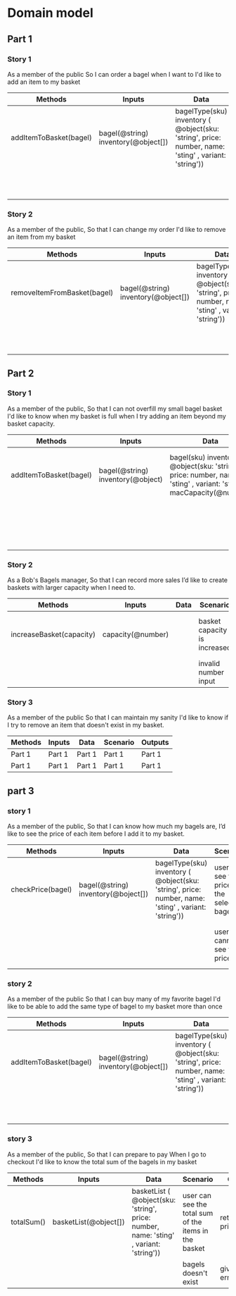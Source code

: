 # Domain model

## Part 1

### Story 1

As a member of the public
So I can order a bagel when I want to
I'd like to add an item to my basket

| Methods | Inputs | Data | Scenario | Outputs
| ------ | ------ | ------ | ----- | -----
| addItemToBasket(bagel) | bagel(@string) inventory(@object[]) | bagelType(sku) inventory ( @object(sku: 'string', price: number, name: 'sting' , variant: 'string')) | user adds a bagel to the basket | adds bagelItem(@object) to the basket and update the basket(@object[])
|||| bagel doesn't exist | gives an error@string

### Story 2

As a member of the public,
So that I can change my order
I'd like to remove an item from my basket

| Methods | Inputs | Data | Scenario | Outputs
| ------ | ------ | ------ | ----- | -----
| removeItemFromBasket(bagel) | bagel(@string) inventory(@object[]) | bagelType(sku) inventory ( @object(sku: 'string', price: number, name: 'sting' , variant: 'string')) | user removes a bagel from the basket | removes the bagelItem(@object) from the basket and updates the basket(@object[])
|||| bagel doesn't exist | gives an error@string

## Part 2

### Story 1

As a member of the public,
So that I can not overfill my small bagel basket
I'd like to know when my basket is full when I try adding an item beyond my basket capacity.

| Methods | Inputs | Data | Scenario | Outputs
| ------ | ------ | ------ | ----- | -----
| addItemToBasket(bagel) | bagel(@string) inventory(@object) | bagel(sku) inventory ( @object(sku: 'string', price: number, name: 'sting' , variant: 'string')) macCapacity(@number) | basket is full cannot add another bagel | returns error('Basket is Full')
|||| adding bagels to the basket till full | adds basketItem(@object) until it gets full

### Story 2

As a Bob's Bagels manager,
So that I can record more sales
I’d like to create baskets with larger capacity when I need to.

| Methods | Inputs | Data | Scenario | Outputs
| ------ | ------ | ------ | ----- | -----
| increaseBasket(capacity) | capacity(@number) | | basket capacity is increased | returns string@'basket capacity is increased by@number'
|||| invalid number input | returns error(@Enter a valid number )

### Story 3

As a member of the public
So that I can maintain my sanity
I'd like to know if I try to remove an item that doesn't exist in my basket.

| Methods | Inputs | Data | Scenario | Outputs
| ------ | ------ | ------ | ----- | -----
| Part 1|Part 1 |Part 1 |Part 1 |Part 1 |
| Part 1|Part 1 |Part 1 |Part 1 |Part 1 |

## part 3

### story 1

As a member of the public,
So that I can know how much my bagels are,
I’d like to see the price of each item before I add it to my basket.

| Methods | Inputs | Data | Scenario | Outputs
| ------ | ------ | ------ | ----- | -----
| checkPrice(bagel) | bagel(@string) inventory(@boject[])| bagelType(sku) inventory ( @object(sku: 'string', price: number, name: 'sting' , variant: 'string')) | user can see the price of the selected bagel | return price detail
|||| user cannot see the price | return error(@bagel doesn't exist in the basket)

### story 2

As a member of the public
So that I can buy many of my favorite bagel
I'd like to be able to add the same type of bagel to my basket more than once

| Methods | Inputs | Data | Scenario | Outputs
| ------ | ------ | ------ | ----- | -----
| addItemToBasket(bagel) | bagel(@string) inventory(@object[]) | bagelType(sku) inventory ( @object(sku: 'string', price: number, name: 'sting' , variant: 'string')) | user adds many  bagels same time | adds bagelItem(@object) to the basket and update the basket(@object[])
|||| bagel doesn't exist | gives an error@string

### story 3

As a member of the public,
So that I can prepare to pay
When I go to checkout I'd like to know the total sum of the bagels in my basket

| Methods | Inputs | Data | Scenario | Outputs
| ------ | ------ | ------ | ----- | -----
| totalSum() | basketList(@object[]) | basketList ( @object(sku: 'string', price: number, name: 'sting' , variant: 'string')) | user can see the total sum of the items in the basket | returns a price@string
|||| bagels doesn't exist | gives an error@string 